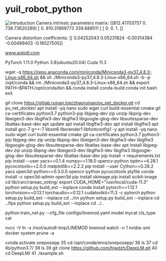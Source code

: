 # yuil_robot_python

![introduction](./assets/introduction.png)
Camera intrinsic parameters matrix:
[[812.41703757   0.         738.73620289]
 [  0.         810.31869773 339.889511  ]
 [  0.           0.           1.        ]]

Camera distortion coefficients:
[[ 0.04252043  0.05231824 -0.00314384 -0.00499403 -0.18527505]]

www.autodl.com

PyTorch  1.11.0
Python  3.8(ubuntu20.04)
Cuda  11.3

wget -q https://repo.anaconda.com/miniconda/Miniconda3-py37_4.8.3-Linux-x86_64.sh &&     sh ./Miniconda3-py37_4.8.3-Linux-x86_64.sh -b -p /opt/conda &&     rm ./Miniconda3-py37_4.8.3-Linux-x86_64.sh &&     export PATH=$PATH:/opt/conda/bin &&     conda install conda-build
conda init bash
exit

git clone https://gitlab.ruinan.top/zhaoruinan/pv_net_docker.git 
cd pv_net_docker/
apt install -yq         nano         sudo         wget         curl         build-essential         cmake         git         ca-certificates         python3.7         python3-pip         libjpeg-dev         zip         unzip         libpng-dev         libeigen3-dev         libglfw3-dev         libglfw3         libgoogle-glog-dev         libsuitesparse-dev         libatlas-base-dev
apt update
apt install libglfw3-dev
apt install libglfw3
apt install gcc-7 g++-7 libsm6 libxrender1 libfontconfig1 -y
apt install -yq         nano         sudo         wget         curl         build-essential         cmake         git         ca-certificates         python3.7         python3-pip         libjpeg-dev         zip         unzip         libpng-dev         libeigen3-dev         libglfw3-dev         libglfw3         libgoogle-glog-dev         libsuitesparse-dev         libatlas-base-dev
apt install libjpeg-dev         zip         unzip         libpng-dev         libeigen3-dev         libglfw3-dev         libglfw3         libgoogle-glog-dev         libsuitesparse-dev         libatlas-base-dev
pip install -r requirements.txt
pip install --user yacs==0.1.4 numpy==1.18.0 opencv-python tqdm==4.28.1 pycocotools==2.0.0 matplotlib==2.2.2 
pip install --user Cython==0.28.2 yacs open3d-python==0.3.0.0 opencv-python pycocotools plyfile 
conda install -c open3d-admin open3d
pip install skimage
pip install scikit-image
cd  lib/csrc/ransac_voting/
export CUDA_HOME="/usr/local/cuda-11.3"
python setup.py build_ext --inplace
conda install pytorch==1.12.1 torchvision==0.13.1 torchaudio==0.12.1 cudatoolkit=11.3 -c pytorch
python setup.py build_ext --inplace
cd ../nn
python setup.py build_ext --inplace
cd ../fps
python setup.py build_ext --inplace
cd ../..

python train_net.py --cfg_file configs/linemod.yaml model mycat cls_type cat


nvcc -V
ln -s /root/autodl-tmp/LINEMOD linemod
watch -n 1 nvidia-smi 
docker system prune -a


conda activate oneposepp
   35  cd  /opt/conda/envs/oneposepp/
   36  ls
   37  cd lib/python3.7/
   38  ls
   39  git clone https://github.com/hjwdzh/DeepLM.git
   40  cd DeepLM/
   41  ./example.sh